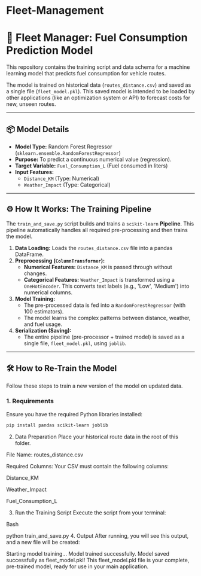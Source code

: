# Fleet-Management

# 🚀 Fleet Manager: Fuel Consumption Prediction Model

This repository contains the training script and data schema for a machine learning model that predicts fuel consumption for vehicle routes.

The model is trained on historical data (`routes_distance.csv`) and saved as a single file (`fleet_model.pkl`). This saved model is intended to be loaded by other applications (like an optimization system or API) to forecast costs for new, unseen routes.

---

## 📦 Model Details

* **Model Type:** Random Forest Regressor (`sklearn.ensemble.RandomForestRegressor`)
* **Purpose:** To predict a continuous numerical value (regression).
* **Target Variable:** `Fuel_Consumption_L` (Fuel consumed in liters)
* **Input Features:**
    * `Distance_KM` (Type: Numerical)
    * `Weather_Impact` (Type: Categorical)

---

## ⚙️ How It Works: The Training Pipeline

The `train_and_save.py` script builds and trains a `scikit-learn` **Pipeline**. This pipeline automatically handles all required pre-processing and then trains the model.

1.  **Data Loading:** Loads the `routes_distance.csv` file into a pandas DataFrame.
2.  **Preprocessing (`ColumnTransformer`):**
    * **Numerical Features:** `Distance_KM` is passed through without changes.
    * **Categorical Features:** `Weather_Impact` is transformed using a `OneHotEncoder`. This converts text labels (e.g., 'Low', 'Medium') into numerical columns.
3.  **Model Training:**
    * The pre-processed data is fed into a `RandomForestRegressor` (with 100 estimators).
    * The model learns the complex patterns between distance, weather, and fuel usage.
4.  **Serialization (Saving):**
    * The entire pipeline (pre-processor + trained model) is saved as a single file, `fleet_model.pkl`, using `joblib`.

---

## 🛠️ How to Re-Train the Model

Follow these steps to train a new version of the model on updated data.

### 1. Requirements
Ensure you have the required Python libraries installed:

```bash
pip install pandas scikit-learn joblib
```
2. Data Preparation
Place your historical route data in the root of this folder.

File Name: routes_distance.csv

Required Columns: Your CSV must contain the following columns:

Distance_KM

Weather_Impact

Fuel_Consumption_L

3. Run the Training Script
Execute the script from your terminal:

Bash

python train_and_save.py
4. Output
After running, you will see this output, and a new file will be created:

Starting model training...
Model trained successfully.
Model saved successfully as fleet_model.pkl!
This fleet_model.pkl file is your complete, pre-trained model, ready for use in your main application.
